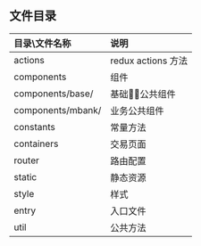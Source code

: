 ## 文件目录
| **目录\文件名称**      |    **说明**   | 
| :-------- | :--------|
| actions  | redux actions 方法 | 
| components | 组件 | 
| components/base/ | 基础公共组件 | 
| components/mbank/ | 业务公共组件 | 
| constants | 常量方法 | 
| containers| 交易页面 | 
| router  | 路由配置 | 
| static | 静态资源 | 
| style | 样式 | 
| entry | 入口文件 | 
| util |  公共方法 | 